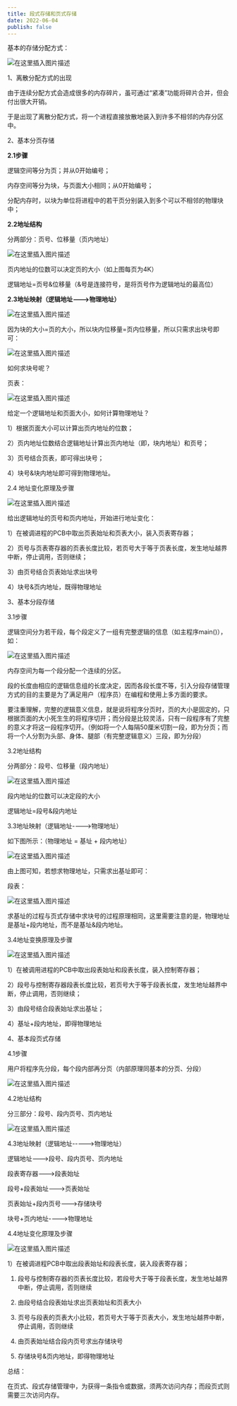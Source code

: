 ```yaml
---
title: 段式存储和页式存储
date: 2022-06-04
publish: false
---
```


基本的存储分配方式：

![在这里插入图片描述](https://img-blog.csdnimg.cn/1309f62a07054f08a93e06540ecdaeb0.png?x-oss-process=image/watermark,type_d3F5LXplbmhlaQ,shadow_50,text_Q1NETiBAbGVlZGNvZGVKb2huMDE=,size_15,color_FFFFFF,t_70,g_se,x_16)

1、离散分配方式的出现

由于连续分配方式会造成很多的内存碎片，虽可通过“紧凑”功能将碎片合并，但会付出很大开销。

于是出现了离散分配方式，将一个进程直接放散地装入到许多不相邻的内存分区中。

2、基本分页存储

**2.1步骤**

逻辑空间等分为页；并从0开始编号；

内存空间等分为块，与页面大小相同；从0开始编号；

分配内存时，以块为单位将进程中的若干页分别装入到多个可以不相邻的物理块中；

**2.2地址结构**

分两部分：页号、位移量（页内地址）

![在这里插入图片描述](https://img-blog.csdnimg.cn/85c8bf669bf949e4b71a310ba6245c8c.png)

页内地址的位数可以决定页的大小（如上图每页为4K）

逻辑地址=页号&位移量（&号是连接符号，是将页号作为逻辑地址的最高位）

**2.3地址映射（逻辑地址--->物理地址）**

![在这里插入图片描述](https://img-blog.csdnimg.cn/bd4a80f76c8a4f9eaf77a151620ccbb0.png?x-oss-process=image/watermark,type_d3F5LXplbmhlaQ,shadow_50,text_Q1NETiBAbGVlZGNvZGVKb2huMDE=,size_13,color_FFFFFF,t_70,g_se,x_16)

因为块的大小=页的大小，所以块内位移量=页内位移量，所以只需求出块号即可：

![在这里插入图片描述](https://img-blog.csdnimg.cn/9830919204bb4698adbd1c33e689fdd8.png)

如何求块号呢？

页表：

![在这里插入图片描述](https://img-blog.csdnimg.cn/12c87845f18749249d908c3a62a98dc5.png?x-oss-process=image/watermark,type_d3F5LXplbmhlaQ,shadow_50,text_Q1NETiBAbGVlZGNvZGVKb2huMDE=,size_16,color_FFFFFF,t_70,g_se,x_16)

给定一个逻辑地址和页面大小，如何计算物理地址？

1）根据页面大小可以计算出页内地址的位数；

2）页内地址位数结合逻辑地址计算出页内地址（即，块内地址）和页号；

3）页号结合页表，即可得出块号；

4）块号&块内地址即可得到物理地址。

2.4 地址变化原理及步骤

![在这里插入图片描述](https://img-blog.csdnimg.cn/9cebe8ba814544f3bd0ab5270cb97e0b.png?x-oss-process=image/watermark,type_d3F5LXplbmhlaQ,shadow_50,text_Q1NETiBAbGVlZGNvZGVKb2huMDE=,size_15,color_FFFFFF,t_70,g_se,x_16)

给出逻辑地址的页号和页内地址，开始进行地址变化：

1）在被调进程的PCB中取出页表始址和页表大小，装入页表寄存器；

2）页号与页表寄存器的页表长度比较，若页号大于等于页表长度，发生地址越界中断，停止调用，否则继续；

3）由页号结合页表始址求出块号

4）块号&页内地址，既得物理地址

3、基本分段存储

3.1步骤

逻辑空间分为若干段，每个段定义了一组有完整逻辑的信息（如主程序main()），如：

![在这里插入图片描述](https://img-blog.csdnimg.cn/d8fca139835c4e069a4ebe51d3855a78.png)

内存空间为每一个段分配一个连续的分区。

段的长度由相应的逻辑信息组的长度决定，因而各段长度不等，引入分段存储管理方式的目的主要是为了满足用户（程序员）在编程和使用上多方面的要求。

要注重理解，完整的逻辑意义信息，就是说将程序分页时，页的大小是固定的，只根据页面的大小死生生的将程序切开；而分段是比较灵活，只有一段程序有了完整的意义才将这一段程序切开。（例如将一个人每隔50厘米切割一段，即为分页；而将一个人分割为头部、身体、腿部（有完整逻辑意义）三段，即为分段）

3.2地址结构

分两部分：段号、位移量（段内地址）

![在这里插入图片描述](https://img-blog.csdnimg.cn/98ec67d54e02406888cd48d9f002437c.png)

段内地址的位数可以决定段的大小

逻辑地址=段号&段内地址

3.3地址映射（逻辑地址---->物理地址）

如下图所示：（物理地址 = 基址 + 段内地址）

![在这里插入图片描述](https://img-blog.csdnimg.cn/418f39ae8a754d2c987abf9ee7d16af6.png?x-oss-process=image/watermark,type_d3F5LXplbmhlaQ,shadow_50,text_Q1NETiBAbGVlZGNvZGVKb2huMDE=,size_16,color_FFFFFF,t_70,g_se,x_16)

由上图可知，若想求物理地址，只需求出基址即可：

段表：

![在这里插入图片描述](https://img-blog.csdnimg.cn/129188292e234279b7347a94556796a9.png?x-oss-process=image/watermark,type_d3F5LXplbmhlaQ,shadow_50,text_Q1NETiBAbGVlZGNvZGVKb2huMDE=,size_16,color_FFFFFF,t_70,g_se,x_16)

求基址的过程与页式存储中求块号的过程原理相同，这里需要注意的是，物理地址是基址+段内地址，而不是基址&段内地址。

3.4地址变换原理及步骤

![在这里插入图片描述](https://img-blog.csdnimg.cn/10130440de4c464fad34263a8ca1b2b8.png?x-oss-process=image/watermark,type_d3F5LXplbmhlaQ,shadow_50,text_Q1NETiBAbGVlZGNvZGVKb2huMDE=,size_15,color_FFFFFF,t_70,g_se,x_16)

1）在被调用进程的PCB中取出段表始址和段表长度，装入控制寄存器；

2）段号与控制寄存器段表长度比较，若页号大于等于段表长度，发生地址越界中断，停止调用，否则继续；

3）由段号结合段表始址求出基址；

4）基址+段内地址，即得物理地址

4、基本段页式存储

4.1步骤

用户将程序先分段，每个段内部再分页（内部原理同基本的分页、分段）

![在这里插入图片描述](https://img-blog.csdnimg.cn/8447c40c49694491bf0f09a81533cc85.png)

4.2地址结构

分三部分：段号、段内页号、页内地址

![在这里插入图片描述](https://img-blog.csdnimg.cn/524d61493e0b47528aaf00044ec9fdca.png)

4.3地址映射（逻辑地址----->物理地址）

逻辑地址--->段号、段内页号、页内地址

段表寄存器--->段表始址

段号+段表始址--->页表始址

页表始址+段内页号--->存储块号

块号+页内地址---->物理地址

4.4地址变化原理及步骤

![在这里插入图片描述](https://img-blog.csdnimg.cn/66b69ba252574247b858cff620fd3775.png?x-oss-process=image/watermark,type_d3F5LXplbmhlaQ,shadow_50,text_Q1NETiBAbGVlZGNvZGVKb2huMDE=,size_16,color_FFFFFF,t_70,g_se,x_16)

1）在被调进程PCB中取出段表始址和段表长度，装入段表寄存器；

1)  段号与控制寄存器的页表长度比较，若段号大于等于段表长度，发生地址越界中断，停止调用，否则继续

2)  由段号结合段表始址求出页表始址和页表大小

3)  页号与段表的页表大小比较，若页号大于等于页表大小，发生地址越界中断，停止调用，否则继续

4)  由页表始址结合段内页号求出存储块号

5)  存储块号&页内地址，即得物理地址

总结：

在页式、段式存储管理中，为获得一条指令或数据，须两次访问内存；而段页式则需要三次访问内存。

